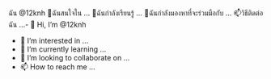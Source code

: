 ฉัน @12knh
👀ฉันสนใจใน ...
🌱ฉันกำลังเรียนรู้ ...
💞️ฉันกำลังมองหาที่จะร่วมมือกับ ...
📫วิธีติดต่อฉัน ...- 👋 Hi, I’m @12knh
- 👀 I’m interested in ...
- 🌱 I’m currently learning ...
- 💞️ I’m looking to collaborate on ...
- 📫 How to reach me ...

<!---
12knh/12knh is a ✨ special ✨ repository because its `README.md` (this file) appears on your GitHub profile.
You can click the Preview link to take a look at your changes.
--->

